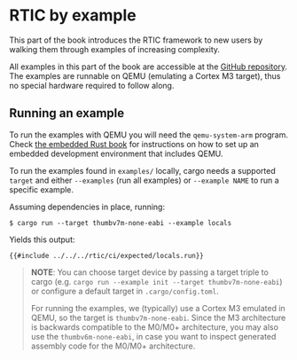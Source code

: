 # RTIC by example

This part of the book introduces the RTIC framework to new users by walking them through examples of increasing complexity.

All examples in this part of the book are accessible at the
[GitHub repository][repoexamples].
The examples are runnable on QEMU (emulating a Cortex M3 target),
thus no special hardware required to follow along.

[repoexamples]: https://github.com/rtic-rs/rtic/tree/master/examples

## Running an example

To run the examples with QEMU you will need the `qemu-system-arm` program.
Check [the embedded Rust book] for instructions on how to set up an
embedded development environment that includes QEMU.

[the embedded Rust book]: https://rust-embedded.github.io/book/intro/install.html

To run the examples found in `examples/` locally, cargo needs a supported `target` and
either `--examples` (run all examples) or `--example NAME` to run a specific example.

Assuming dependencies in place, running:

``` console
$ cargo run --target thumbv7m-none-eabi --example locals
```

Yields this output:

``` console
{{#include ../../../rtic/ci/expected/locals.run}}
```

> **NOTE**: You can choose target device by passing a target
> triple to cargo (e.g. `cargo run --example init --target thumbv7m-none-eabi`) or
> configure a default target in `.cargo/config.toml`.
>
> For running the examples, we (typically) use a Cortex M3 emulated in QEMU, so the target is `thumbv7m-none-eabi`.
> Since the M3 architecture is backwards compatible to the M0/M0+ architecture, you may also use the `thumbv6m-none-eabi`, in case you want to inspect generated assembly code for the M0/M0+ architecture.
